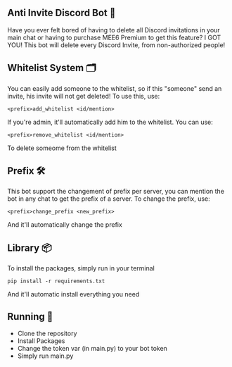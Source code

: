 ## Anti Invite Discord Bot 🐼
Have you ever felt bored of having to delete all Discord invitations in your main chat or having to purchase MEE6 Premium to get this feature?
I GOT YOU! This bot will delete every Discord Invite, from non-authorized people!

## Whitelist System 🗂
You can easily add someone to the whitelist, so if this "someone" send an invite, his invite will not get deleted! To use this, use:
```
<prefix>add_whitelist <id/mention>
```
If you're admin, it'll automatically add him to the whitelist. You can use: 
```
<prefix>remove_whitelist <id/mention>
```
To delete someome from the whitelist 

## Prefix 🛠
This bot support the changement of prefix per server, you can mention the bot in any chat to get the prefix of a server. To change the prefix, use:
```
<prefix>change_prefix <new_prefix>
```
And it'll automatically change the prefix 

## Library 📦
To install the packages, simply run in your terminal
```
pip install -r requirements.txt
```
And it'll automatic install everything you need

## Running 🎈
* Clone the repository
* Install Packages 
* Change the token var (in main.py) to your bot token
* Simply run main.py
